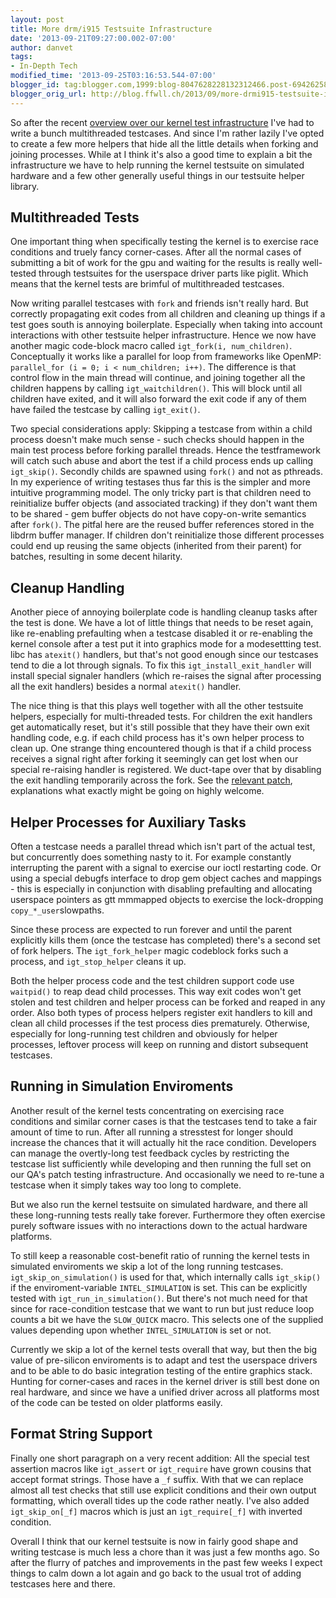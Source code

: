 ```yaml
---
layout: post
title: More drm/i915 Testsuite Infrastructure
date: '2013-09-21T09:27:00.002-07:00'
author: danvet
tags:
- In-Depth Tech
modified_time: '2013-09-25T03:16:53.544-07:00'
blogger_id: tag:blogger.com,1999:blog-8047628228132312466.post-6942625817573587722
blogger_orig_url: http://blog.ffwll.ch/2013/09/more-drmi915-testsuite-infrastructure.html
---
```



So after the recent <a href="http://blog.ffwll.ch/2013/08/recent-drmi915-testsuite-improvements.html">overview over our kernel test infrastructure</a> I've had to write a bunch multithreaded testcases. And since I'm rather lazily I've opted to create a few more helpers that hide all the little details when forking and joining processes. While at I think it's also a good time to explain a bit the infrastructure we have to help running the kernel testsuite on simulated hardware and a few other generally useful things in our testsuite helper library. 
<!--more-->

## Multithreaded Tests 


One important thing when specifically testing the kernel is to exercise race conditions and truely fancy corner-cases. After all the normal cases of submitting a bit of work for the gpu and waiting for the results is really well-tested through testsuites for the userspace driver parts like piglit. Which means that the kernel tests are brimful of multithreaded testcases. 

Now writing parallel testcases with <code>fork</code> and friends isn't really hard. But correctly propagating exit codes from all children and cleaning up things if a test goes south is annoying boilerplate. Especially when taking into account interactions with other testsuite helper infrastructure. Hence we now have another magic code-block macro called <code>igt_fork(i, num_children)</code>. Conceptually it works like a parallel for loop from frameworks like OpenMP: <code>parallel_for (i = 0; i < num_children; i++)</code>. The difference is that control flow in the main thread will continue, and joining together all the children happens by calling <code>igt_waitchildren()</code>. This will block until all children have exited, and it will also forward the exit code if any of them have failed the testcase by calling <code>igt_exit()</code>. 

Two special considerations apply: Skipping a testcase from within a child process doesn't make much sense - such checks should happen in the main test process before forking parallel threads. Hence the testframework will catch such abuse and abort the test if a child process ends up calling <code>igt_skip()</code>. Secondly childs are spawned using <code>fork()</code> and not as pthreads. In my experience of writing testases thus far this is the simpler and more intuitive programming model. The only tricky part is that children need to reinitialize buffer objects (and associated tracking) if they don't want them to be shared - gem buffer objects do not have copy-on-write semantics after <code>fork()</code>. The pitfal here are the reused buffer references stored in the libdrm buffer manager. If children don't reinitialize those different processes could end up reusing the same objects (inherited from their parent) for batches, resulting in some decent hilarity. 


## Cleanup Handling


Another piece of annoying boilerplate code is handling cleanup tasks after the test is done. We have a lot of little things that needs to be reset again, like re-enabling prefaulting when a testcase disabled it or re-enabling the kernel console after a test put it into graphics mode for a modesettting test. libc has <code>atexit()</code> handlers, but that's not good enough since our testcases tend to die a lot through signals. To fix this <code>igt_install_exit_handler</code> will install special signaler handlers (which re-raises the signal after processing all the exit handlers) besides a normal <code>atexit()</code> handler. 

The nice thing is that this plays well together with all the other testsuite helpers, especially for multi-threaded tests. For children the exit handlers get automatically reset, but it's still possible that they have their own exit handling code, e.g. if each child process has it's own helper process to clean up. One strange thing encountered though is that if a child process receives a signal right after forking it seemingly can get lost when our special re-raising handler is registered. We duct-tape over that by disabling the exit handling temporarily across the fork. See the <a href="http://cgit.freedesktop.org/xorg/app/intel-gpu-tools/commit/?id=a031a1bf93b828585e7147f06145fc5030814547">relevant patch</a>, explanations what exactly might be going on highly welcome. 


## Helper Processes for Auxiliary Tasks


Often a testcase needs a parallel thread which isn't part of the actual test, but concurrently does something nasty to it. For example constantly interrupting the parent with a signal to exercise our ioctl restarting code. Or using a special debugfs interface to drop gem object caches and mappings - this is especially in conjunction with disabling prefaulting and allocating userspace pointers as gtt mmmapped objects to exercise the lock-dropping <code>copy_*_user</code>slowpaths.  

Since these process are expected to run forever and until the parent explicitly kills them (once the testcase has completed) there's a second set of fork helpers. The <code>igt_fork_helper</code> magic codeblock forks such a process, and <code>igt_stop_helper</code> cleans it up. 

Both the helper process code and the test children support code use <code>waitpid()</code> to reap dead child processes. This way exit codes won't get stolen and test children and helper process can be forked and reaped in any order. Also both types of process helpers register exit handlers to kill and clean all child processes if the test process dies prematurely. Otherwise, especially for long-running test children and obviously for helper processes, leftover process will keep on running and distort subsequent testcases. 


## Running in Simulation Enviroments


Another result of the kernel tests concentrating on exercising race conditions and similar corner cases is that the testcases tend to take a fair amount of time to run. After all running a stresstest for longer should increase the chances that it will actually hit the race condition. Developers can manage the overtly-long test feedback cycles by restricting the testcase list sufficiently while developing and then running the full set on our QA's patch testing infrastructure. And occasionally we need to re-tune a testcase when it simply takes way too long to complete. 

But we also run the kernel testsuite on simulated hardware, and there all these long-running tests really take forever. Furthermore they often exercise purely software issues with no interactions down to the actual hardware platforms. 

To still keep a reasonable cost-benefit ratio of running the kernel tests in simulated enviroments we skip a lot of the long running testcases. <code>igt_skip_on_simulation()</code> is used for that, which internally calls <code>igt_skip()</code> if the enviroment-variable <code>INTEL_SIMULATION</code> is set. This can be explicitly tested with <code>igt_run_in_simulation()</code>. But there's not much need for that since for race-condition testcase that we want to run but just reduce loop counts a bit we have the <code>SLOW_QUICK</code> macro. This selects one of the supplied values depending upon whether <code>INTEL_SIMULATION</code> is set or not. 

Currently we skip a lot of the kernel tests overall that way, but then the big value of pre-silicon enviroments is to adapt and test the userspace drivers and to be able to do basic integration testing of the entire graphics stack. Hunting for corner-cases and races in the kernel driver is still best done on real hardware, and since we have a unified driver across all platforms most of the code can be tested on older platforms easily. 


## Format String Support


Finally one short paragraph on a very recent addition: All the special test assertion macros like <code>igt_assert</code> or <code>igt_require</code> have grown cousins that accept format strings. Those have a <code>_f</code> suffix. With that we can replace almost all test checks that still use explicit conditions and their own output formatting, which overall tides up the code rather neatly. I've also added <code>igt_skip_on[_f]</code> macros which is just an <code>igt_require[_f]</code> with inverted condition. 

Overall I think that our kernel testsuite is now in fairly good shape and writing testcase is much less a chore than it was just a few months ago. So after the flurry of patches and improvements in the past few weeks I expect things to calm down a lot again and go back to the usual trot of adding testcases here and there. 
   